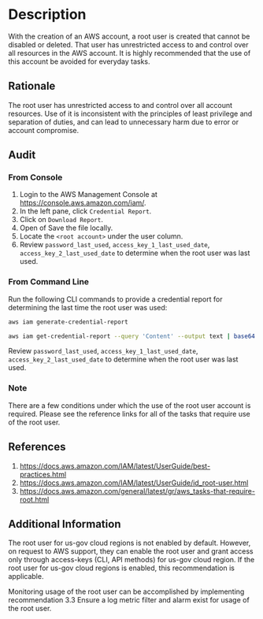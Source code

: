 # Description

With the creation of an AWS account, a root user is created that cannot be disabled or deleted. That user has unrestricted access to and control over all resources in the AWS account. It is highly recommended that the use of this account be avoided for everyday tasks.

## Rationale

The root user has unrestricted access to and control over all account resources. Use of it is inconsistent with the principles of least privilege and separation of duties, and can lead to unnecessary harm due to error or account compromise.

## Audit

### From Console

1. Login to the AWS Management Console at <https://console.aws.amazon.com/iam/>.
2. In the left pane, click `Credential Report`.
3. Click on `Download Report`.
4. Open of Save the file locally.
5. Locate the `<root account>` under the user column.
6. Review `password_last_used`, `access_key_1_last_used_date`, `access_key_2_last_used_date` to determine when the root user was last used.

### From Command Line

Run the following CLI commands to provide a credential report for determining the last time the root user was used:

```sh
aws iam generate-credential-report
```

```sh
aws iam get-credential-report --query 'Content' --output text | base64 -d | cut -d, -f1,5,11,16 | grep -B1 '<root_account>'
```

Review `password_last_used`, `access_key_1_last_used_date`, `access_key_2_last_used_date` to determine when the root user was last used.

### Note

There are a few conditions under which the use of the root user account is required. Please see the reference links for all of the tasks that require use of the root user.

## References

1. <https://docs.aws.amazon.com/IAM/latest/UserGuide/best-practices.html>
2. <https://docs.aws.amazon.com/IAM/latest/UserGuide/id_root-user.html>
3. <https://docs.aws.amazon.com/general/latest/gr/aws_tasks-that-require-root.html>

## Additional Information

The root user for us-gov cloud regions is not enabled by default. However, on request to AWS support, they can enable the root user and grant access only through access-keys (CLI, API methods) for us-gov cloud region. If the root user for us-gov cloud regions is enabled, this recommendation is applicable.

Monitoring usage of the root user can be accomplished by implementing recommendation 3.3 Ensure a log metric filter and alarm exist for usage of the root user.
